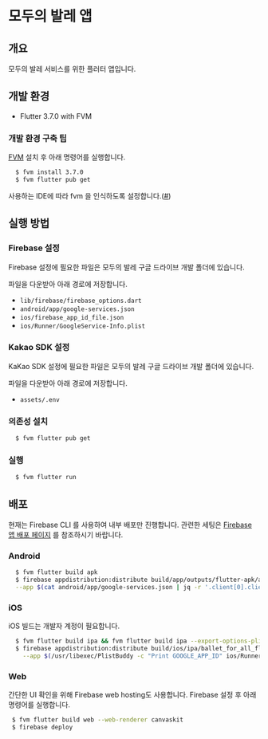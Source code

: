 # 모두의 발레 앱

## 개요

모두의 발레 서비스를 위한 플러터 앱입니다.

## 개발 환경

- Flutter 3.7.0 with FVM

### 개발 환경 구축 팁

[FVM](https://fvm.app/) 설치 후 아래 명령어를 실행합니다.

```bash
  $ fvm install 3.7.0
  $ fvm flutter pub get
```

사용하는 IDE에 따라 fvm 을 인식하도록 설정합니다.([#](https://fvm.app/docs/getting_started/configuration#ide))

## 실행 방법

### Firebase 설정

Firebase 설정에 필요한 파일은 모두의 발레 구글 드라이브 개발 폴더에 있습니다.

파일을 다운받아 아래 경로에 저장합니다.

- `lib/firebase/firebase_options.dart`
- `android/app/google-services.json`
- `ios/firebase_app_id_file.json`
- `ios/Runner/GoogleService-Info.plist`

### Kakao SDK 설정

KaKao SDK 설정에 필요한 파일은 모두의 발레 구글 드라이브 개발 폴더에 있습니다.

파일을 다운받아 아래 경로에 저장합니다.

- `assets/.env`

### 의존성 설치

```bash
  $ fvm flutter pub get
```

### 실행

```bash
  $ fvm flutter run
```

## 배포

현재는 Firebase CLI 를 사용하여 내부 배포만 진행합니다.
관련한 세팅은 [Firebase 앱 배포 페이지](https://firebase.google.com/docs/app-distribution?authuser=0&hl=ko)
를 참조하시기 바랍니다.

### Android

```bash
  $ fvm flutter build apk
  $ firebase appdistribution:distribute build/app/outputs/flutter-apk/app-release.apk \
  --app $(cat android/app/google-services.json | jq -r '.client[0].client_info.mobilesdk_app_id')
```

### iOS

iOS 빌드는 개발자 계정이 필요합니다.

```bash
  $ fvm flutter build ipa && fvm flutter build ipa --export-options-plist="build/ios/archive/Runner.xcarchive/Info.plist"
  $ firebase appdistribution:distribute build/ios/ipa/ballet_for_all_flutter.ipa  \
    --app $(/usr/libexec/PlistBuddy -c "Print GOOGLE_APP_ID" ios/Runner/GoogleService-Info.plist)
```

### Web

간단한 UI 확인을 위해 Firebase web hosting도 사용합니다.
Firebase 설정 후 아래 명령어를 실행합니다.

```bash
 $ fvm flutter build web --web-renderer canvaskit
 $ firebase deploy
```
